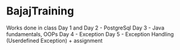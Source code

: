 # BajajTraining

Works done in class
Day 1 and Day 2 - PostgreSql
Day 3 - Java fundamentals, OOPs
Day 4 - Exception
Day 5 - Exception Handling (Userdefined Exception) + assignment
